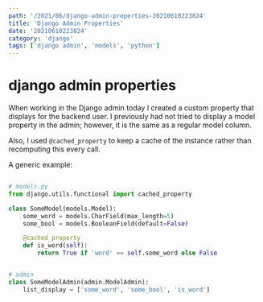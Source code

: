 ```yaml
---
path: '/2021/06/django-admin-properties-20210610223824'
title: 'Django Admin Properties'
date: '20210610223824'
category: 'django'
tags: ['django admin', 'models', 'python']
---
```


# django admin properties
When working in the Django admin today I created a custom property that displays
for the backend user. I previously had not tried to display a model property
in the admin; however, it is the same as a regular model column.

Also, I used `@cached_property` to keep a cache of the instance rather than
recomputing this every call.

A generic example:

```python

# models.py
from django.utils.functional import cached_property

class SomeModel(models.Model):
    some_word = models.CharField(max_length=5)
    some_bool = models.BooleanField(default=False)

    @cached_property
    def is_word(self):
        return True if 'word' == self.some_word else False


# admin
class SomeModelAdmin(admin.ModelAdmin):
    list_display = ['some_word', 'some_bool', 'is_word']

```
